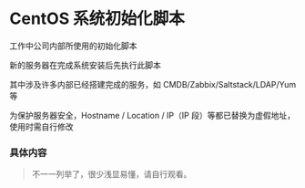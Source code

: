 # CentOS 系统初始化脚本

工作中公司内部所使用的初始化脚本

新的服务器在完成系统安装后先执行此脚本

其中涉及许多内部已经搭建完成的服务，如 CMDB/Zabbix/Saltstack/LDAP/Yum 等

为保护服务器安全，Hostname / Location / IP（IP 段）等都已替换为虚假地址，使用时需自行修改

### 具体内容

>不一一列举了，很少浅显易懂，请自行观看。



